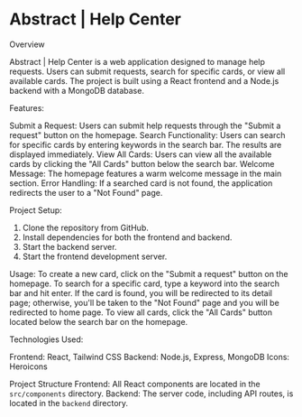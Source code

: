 # Abstract | Help Center

Overview

Abstract | Help Center is a web application designed to manage help requests. Users can submit requests, search for specific cards, or view all available cards. The project is built using a React frontend and a Node.js backend with a MongoDB database.

Features:

   Submit a Request: Users can submit help requests through the "Submit a request" button on the homepage.
   Search Functionality: Users can search for specific cards by entering keywords in the search bar. The results are displayed immediately.
   View All Cards: Users can view all the available cards by clicking the "All Cards" button below the search bar.
   Welcome Message: The homepage features a warm welcome message in the main section.
   Error Handling: If a searched card is not found, the application redirects the user to a "Not Found" page.

Project Setup:

1. Clone the repository from GitHub.
2. Install dependencies for both the frontend and backend.
3. Start the backend server.
4. Start the frontend development server.

Usage:
   To create a new card, click on the "Submit a request" button on the homepage.
   To search for a specific card, type a keyword into the search bar and hit enter. If the card is found, you will be redirected to its detail page; otherwise, you'll be taken to the "Not Found" page and you will be redirected to home page.
   To view all cards, click the "All Cards" button located below the search bar on the homepage.

Technologies Used:

   Frontend: React, Tailwind CSS
   Backend: Node.js, Express, MongoDB
   Icons: Heroicons

 Project Structure
Frontend: All React components are located in the `src/components` directory.
Backend: The server code, including API routes, is located in the `backend` directory.


